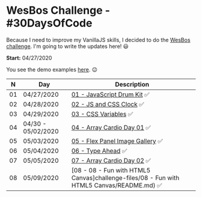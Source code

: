 # WesBos Challenge - #30DaysOfCode

Because I need to improve my VanillaJS skills, I decided to do the [WesBos challenge](https://javascript30.com/). I'm going to write the updates here! 😃

**Start:** 04/27/2020

You see the demo examples [here](https://vanribeiro-30daysofjavascript.netlify.app/). 😉

N | Day        | Description            | 
--|-----------|------------------------|
01|04/27/2020 |[01 - JavaScript Drum Kit](challenge-files/01%20-%20JavaScript%20Drum%20Kit/README.md) ✅
02|04/28/2020 |[02 - JS and CSS Clock](challenge-files/02%20-%20JS%20and%20CSS%20Clock/README.md) ✅
03|04/29/2020 |[03 - CSS Variables](challenge-files/03%20-%20CSS%20Variables/README.md) ✅
04|04/30 - 05/02/2020 |[04 - Array Cardio Day 01](challenge-files/04%20-%20Array%20Cardio%20Day%201/README.md) ✅
05|05/03/2020 |[05 - Flex Panel Image Gallery](challenge-files/05%20-%20Flex%20Panel%20Gallery/README.md) ✅
06|05/04/2020 |[06 - Type Ahead](challenge-files/06%20-%20Type%20Ahead/README.md) ✅
07|05/05/2020 |[07 - Array Cardio Day 02](challenge-files/04%20-%20Array%20Cardio%20Day%201/README.md) ✅
08|05/09/2020 |[08 - 08 - Fun with HTML5 Canvas]challenge-files/08 - Fun with HTML5 Canvas/README.md) ✅
